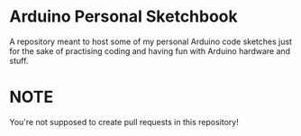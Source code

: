 # Arduino Personal Sketchbook
A repository meant to host some of my personal Arduino code sketches just for the sake of practising coding and having fun with Arduino hardware and stuff.

# NOTE
You're not supposed to create pull requests in this repository!
